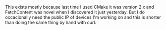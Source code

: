 This exists mostly because last time I used CMake it was version 2.x and FetchContent was novel when 
I discovered it just yesterday. But I do occacionally need the public IP of devices I'm working on and 
this is shorter than doing the same thing by hand with curl.
